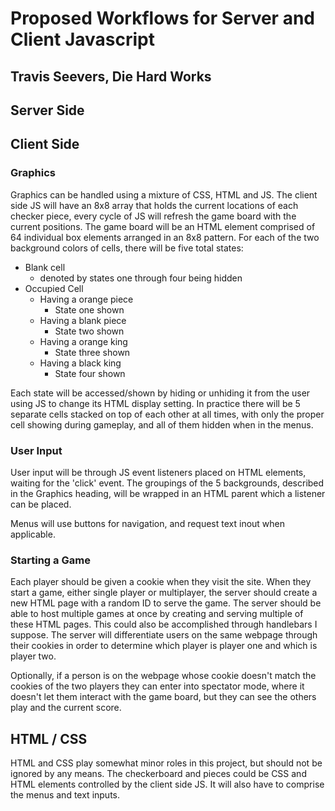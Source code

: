 # Proposed Workflows for Server and Client Javascript
## Travis Seevers, Die Hard Works

## Server Side


## Client Side
### Graphics
Graphics can be handled using a mixture of CSS, HTML and JS. The client side JS will have an 8x8 array that holds the current locations of each checker piece, every cycle of JS will refresh the game board with the current positions. The game board will be an HTML element comprised of 64 individual box elements arranged in an 8x8 pattern. For each of the two background colors of cells, there will be five total states:
* Blank cell
  - denoted by states one through four being hidden
* Occupied Cell
  - Having a orange piece
    - State one shown
  - Having a blank piece
    - State two shown
  - Having a orange king
    - State three shown
  - Having a black king
    - State four shown

Each state will be accessed/shown by hiding or unhiding it from the user using JS to change its HTML display setting. In practice there will be 5 separate cells stacked on top of each other at all times, with only the proper cell showing during gameplay, and all of them hidden when in the menus.

### User Input
User input will be through JS event listeners placed on HTML elements, waiting for the 'click' event. The groupings of the 5 backgrounds, described in the Graphics heading, will be wrapped in an HTML parent which a listener can be placed.

Menus will use buttons for navigation, and request text inout when applicable.

### Starting a Game
Each player should be given a cookie when they visit the site. When they start a game, either single player or multiplayer, the server should create a new HTML page with a random ID to serve the game. The server should be able to host multiple games at once by creating and serving multiple of these HTML pages. This could also be accomplished through handlebars I suppose. The server will differentiate users on the same webpage through their cookies in order to determine which player is player one and which is player two.

Optionally, if a person is on the webpage whose cookie doesn't match the cookies of the two players they can enter into spectator mode, where it doesn't let them interact with the game board, but they can see the others play and the current score. 

## HTML / CSS
HTML and CSS play somewhat minor roles in this project, but should not be ignored by any means. The checkerboard and pieces could be CSS and HTML elements controlled by the client side JS. It will also have to comprise the menus and text inputs.
